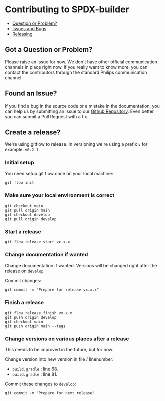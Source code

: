 # Contributing to SPDX-builder 

 - [Question or Problem?](#question)
 - [Issues and Bugs](#issue)
 - [Releasing](#release)

## <a name="question"></a> Got a Question or Problem?
Please raise an issue for now. We don't have other official communication channels in place right now. If you really want to know more, you can contact the contributors through the standard Philips communication channel.

## <a name="issue"></a> Found an Issue?
If you find a bug in the source code or a mistake in the documentation, you can help us by submitting an issue to our [Github Repository][github]. Even better you can submit a Pull Request with a fix.

## <a name="release"></a> Create a release?
We're using gitflow to release. In versioning we're using a prefix `v` for example: `v0.2.1`.

### Initial setup
You need setup git flow once on your local machine:

```
git flow init
```

### Make sure your local environment is correct
```
git checkout main
git pull origin main
git checkout develop
git pull origin develop
```

### Start a release
```
git flow release start vx.x.x
```

### Change documentation if wanted

Change documentation if wanted. Versions will be changed right after the release on `develop`


Commit changes:
```
git commit -m "Prepare for release vx.x.x"
```

### Finish a release
```
git flow release finish vx.x.x
git push origin develop
git checkout main
git push origin main --tags
```

### Change versions on various places after a release
This needs to be improved in the future, but for now:

Change version into new version in file / linenumber:
- `build.gradle` : line 68.
- `build.gradle` : line 81.

Commit these changes to `develop`:
```
git commit -m "Prepare for next release"
```

[github]: https://github.com/philips-software/license-scanner/issues

